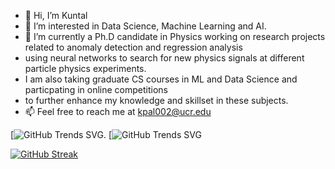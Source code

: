 - 👋 Hi, I’m Kuntal
- 👀 I’m interested in Data Science, Machine Learning and AI.
- 🌱 I’m currently a Ph.D candidate in Physics working on research projects related to anomaly detection and regression analysis 
- using neural networks to search for new physics signals at different particle physics experiments.
- I am also taking graduate CS courses in ML and Data Science and particpating in online competitions 
- to further enhance my knowledge and skillset in these subjects.
- 📫 Feel free to reach me at kpal002@ucr.edu

<!---
kpal002/kpal002 is a ✨ special ✨ repository because its `README.md` (this file) appears on your GitHub profile.
You can click the Preview link to take a look at your changes.
--->

[![GitHub Trends SVG](https://api.githubtrends.io/user/svg/kpal002/repos?time_range=one_year&theme=dark). [![GitHub Trends SVG](https://api.githubtrends.io/user/svg/kpal002/langs?time_range=one_year&theme=dark)

[![GitHub Streak](https://streak-stats.demolab.com/?user=kpal002&theme=dark)](https://git.io/streak-stats)
